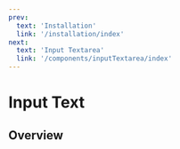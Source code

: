 ```yaml
---
prev:
  text: 'Installation'
  link: '/installation/index'
next:
  text: 'Input Textarea'
  link: '/components/inputTextarea/index'
---
```


# Input Text

## Overview